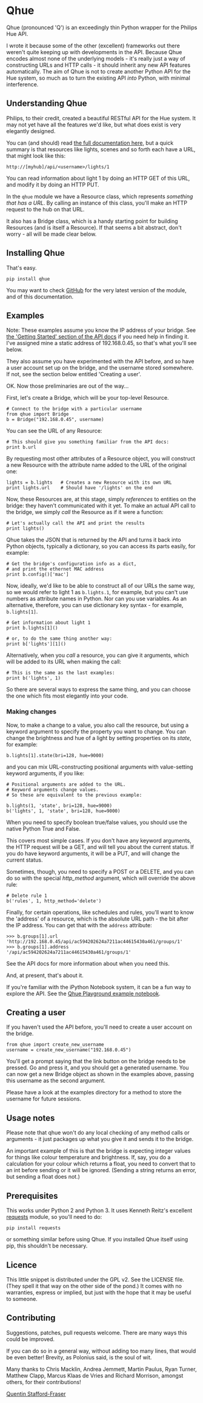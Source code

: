 # Qhue

Qhue (pronounced 'Q') is an exceedingly thin Python wrapper for the Philips Hue API.

I wrote it because some of the other (excellent) frameworks out there weren't quite keeping up with developments in the API.  Because Qhue encodes almost none of the underlying models - it's really just a way of constructing URLs and HTTP calls - it should inherit any new API features automatically.  The aim of Qhue is not to create another Python API for the Hue system, so much as to turn the existing API *into* Python, with minimal interference.

## Understanding Qhue

Philips, to their credit, created a beautiful RESTful API for the Hue system.  It may not yet have all the features we'd like, but what does exist is very elegantly designed.  

You can (and should) read [the full documentation here](http://www.developers.meethue.com/philips-hue-api), but a quick summary is that resources like lights, scenes and so forth each have a URL, that might look like this:

    http://[myhub]/api/<username>/lights/1

You can read information about light 1 by doing an HTTP GET of this URL, and modify it by doing an HTTP PUT.

In the `qhue` module we have a Resource class, which represents *something that has a URL*. By calling an instance of this class, you'll make an HTTP request to the hub on that URL.  

It also has a Bridge class, which is a handy starting point for building Resources (and is itself a Resource).  If that seems a bit abstract, don't worry - all will be made clear below.

## Installing Qhue

That's easy.

    pip install qhue

You may want to check [GitHub](https://github.com/quentinsf/qhue) for the very latest version of the module, and of this documentation.

## Examples

Note: These examples assume you know the IP address of your bridge.  See [the 'Getting Started' section of the API docs](http://www.developers.meethue.com/documentation/getting-started) if you need help in finding it.  I've assigned mine a static address of 192.168.0.45, so that's what you'll see below.

They also assume you have experimented with the API before, and so have a user account set up on the bridge, and the username stored somewhere.  If not, see the section below entitled 'Creating a user'. 

OK.  Now those preliminaries are out of the way...

First, let's create a Bridge, which will be your top-level Resource.

    # Connect to the bridge with a particular username
    from qhue import Bridge
    b = Bridge("192.168.0.45", username)

You can see the URL of any Resource:

    # This should give you something familiar from the API docs:
    print b.url 

By requesting most other attributes of a Resource object, you will construct a new Resource with the attribute name added to the URL of the original one:

    lights = b.lights   # Creates a new Resource with its own URL
    print lights.url    # Should have '/lights' on the end

Now, these Resources are, at this stage, simply *references* to entities on the bridge: they haven't communicated with it yet.  To make an actual API call to the bridge, we simply *call* the Resource as if it were a function:

    # Let's actually call the API and print the results
    print lights()  

Qhue takes the JSON that is returned by the API and turns it back into Python objects, typically a dictionary, so you can access its parts easily, for example:

    # Get the bridge's configuration info as a dict,
    # and print the ethernet MAC address
    print b.config()['mac']

Now, ideally, we'd like to be able to construct all of our URLs the same way, so we would refer to light 1 as `b.lights.1`, for example, but you can't use numbers as attribute names in Python.  Nor can you use variables.  As an alternative, therefore, you can use dictionary key syntax - for example, `b.lights[1]`.

    # Get information about light 1
    print b.lights[1]()

    # or, to do the same thing another way:
    print b['lights'][1]()

Alternatively, when you *call* a resource, you can give it arguments, which will be added to its URL when making the call:

    # This is the same as the last examples:
    print b('lights', 1)

So there are several ways to express the same thing, and you can choose the one which fits most elegantly into your code.

### Making changes

Now, to make a change to a value, you also call the resource, but using a keyword argument to specify the property you want to change.  You can change the brightness and hue of a light by setting properties on its *state*, for example:

    b.lights[1].state(bri=128, hue=9000)

and you can mix URL-constructing positional arguments with value-setting keyword arguments, if you like:

    # Positional arguments are added to the URL.
    # Keyword arguments change values.
    # So these are equivalent to the previous example:

    b.lights(1, 'state', bri=128, hue=9000)
    b('lights', 1, 'state', bri=128, hue=9000)

When you need to specify boolean true/false values, you should use the native Python True and False.

This covers most simple cases.  If you don't have any keyword arguments, the HTTP request will be a GET, and will tell you about the current status.  If you do have keyword arguments, it will be a PUT, and will change the current status.  

Sometimes, though, you need to specify a POST or a DELETE, and you can do so with the special *http_method* argument, which will override the above rule:

    # Delete rule 1
    b('rules', 1, http_method='delete')

Finally, for certain operations, like schedules and rules, you'll want to know the 'address' of a resource, which is the absolute URL path - the bit after the IP address.  You can get that with the `address` attribute:

    >>> b.groups[1].url
    'http://192.168.0.45/api/ac594202624a7211ac44615430a461/groups/1'
    >>> b.groups[1].address
    '/api/ac594202624a7211ac44615430a461/groups/1'

See the API docs for more information about when you need this.

And, at present, that's about it. 

If you're familiar with the iPython Notebook system, it can be a fun way to explore the API.  See the [Qhue Playground example notebook](Qhue%20playground.ipynb).


## Creating a user

If you haven't used the API before, you'll need to create a user account on the bridge.

    from qhue import create_new_username
    username = create_new_username("192.168.0.45")

You'll get a prompt saying that the link button on the bridge needs to be pressed.  Go and press it, and you should get a generated username. You can now get a new Bridge object as shown in the examples above, passing this username as the second argument.

Please have a look at the examples directory for a method to store the username for future sessions.


## Usage notes

Please note that qhue won't do any local checking of any method calls or arguments - it just packages up what you give it and sends it to the bridge.

An important example of this is that the bridge is expecting integer values for things like colour temperature and brightness. If, say, you do a calculation for your colour which returns a float, you need to convert that to an int before sending or it will be ignored.  (Sending a string returns an error, but sending a float does not.)


## Prerequisites

This works under Python 2 and Python 3.  It uses Kenneth Reitz's excellent [requests](http://docs.python-requests.org/en/latest/) module, so you'll need to do:

    pip install requests

or something similar before using Qhue.  If you installed Qhue itself using pip, this shouldn't be necessary.


## Licence

This little snippet is distributed under the GPL v2. See the LICENSE file. (They spell it that way on the other side of the pond.) It comes with no warranties, express or implied, but just with the hope that it may be useful to someone.


## Contributing

Suggestions, patches, pull requests welcome.  There are many ways this could be improved.  

If you can do so in a general way, without adding too many lines, that would be even better!  Brevity, as Polonius said, is the soul of wit.

Many thanks to Chris Macklin, Andrea Jemmett, Martin Paulus, Ryan Turner, Matthew Clapp, Marcus Klaas de Vries and Richard Morrison, amongst others, for their contributions!

[Quentin Stafford-Fraser](http://quentinsf.com)


